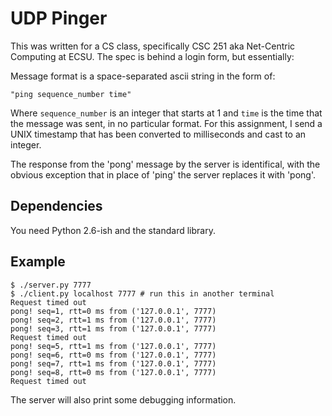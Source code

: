 UDP Pinger
==========

This was written for a CS class, specifically CSC 251 aka Net-Centric Computing
at ECSU. The spec is behind a login form, but essentially:

Message format is a space-separated ascii string in the form of:

    "ping sequence_number time"

Where ``sequence_number`` is an integer that starts at 1 and ``time`` is the
time that the message was sent, in no particular format. For this assignment, I
send a UNIX timestamp that has been converted to milliseconds and cast to an
integer.

The response from the 'pong' message by the server is identifical, with the
obvious exception that in place of 'ping' the server replaces it with 'pong'.


Dependencies
------------

You need Python 2.6-ish and the standard library.

Example
-------

    $ ./server.py 7777
    $ ./client.py localhost 7777 # run this in another terminal
    Request timed out
    pong! seq=1, rtt=0 ms from ('127.0.0.1', 7777)
    pong! seq=2, rtt=1 ms from ('127.0.0.1', 7777)
    pong! seq=3, rtt=1 ms from ('127.0.0.1', 7777)
    Request timed out
    pong! seq=5, rtt=1 ms from ('127.0.0.1', 7777)
    pong! seq=6, rtt=0 ms from ('127.0.0.1', 7777)
    pong! seq=7, rtt=1 ms from ('127.0.0.1', 7777)
    pong! seq=8, rtt=0 ms from ('127.0.0.1', 7777)
    Request timed out

The server will also print some debugging information.

